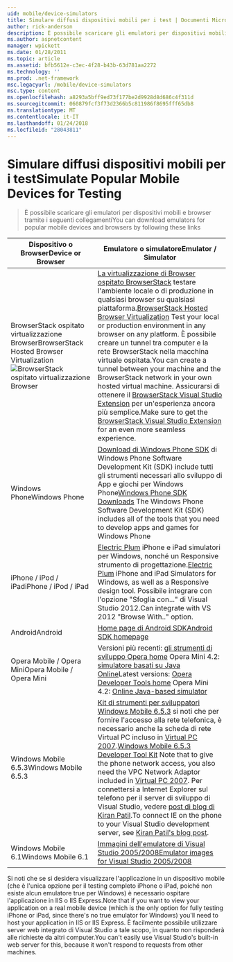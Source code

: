 ```yaml
---
uid: mobile/device-simulators
title: Simulare diffusi dispositivi mobili per i test | Documenti Microsoft
author: rick-anderson
description: È possibile scaricare gli emulatori per dispositivi mobili e browser tramite i seguenti collegamenti
ms.author: aspnetcontent
manager: wpickett
ms.date: 01/28/2011
ms.topic: article
ms.assetid: bfb5612e-c3ec-4f28-b43b-63d781aa2272
ms.technology: ''
ms.prod: .net-framework
msc.legacyurl: /mobile/device-simulators
msc.type: content
ms.openlocfilehash: a8293a5bff9ed73f177be2d9928d8d686c4f311d
ms.sourcegitcommit: 060879fcf3f73d2366b5c811986f8695fff65db8
ms.translationtype: MT
ms.contentlocale: it-IT
ms.lasthandoff: 01/24/2018
ms.locfileid: "28043811"
---
```

<a name="simulate-popular-mobile-devices-for-testing"></a><span data-ttu-id="1bbec-103">Simulare diffusi dispositivi mobili per i test</span><span class="sxs-lookup"><span data-stu-id="1bbec-103">Simulate Popular Mobile Devices for Testing</span></span>
====================
> <span data-ttu-id="1bbec-104">È possibile scaricare gli emulatori per dispositivi mobili e browser tramite i seguenti collegamenti</span><span class="sxs-lookup"><span data-stu-id="1bbec-104">You can download emulators for popular mobile devices and browsers by following these links</span></span>


| <span data-ttu-id="1bbec-105">Dispositivo o Browser</span><span class="sxs-lookup"><span data-stu-id="1bbec-105">Device or Browser</span></span> | <span data-ttu-id="1bbec-106">Emulatore o simulatore</span><span class="sxs-lookup"><span data-stu-id="1bbec-106">Emulator / Simulator</span></span> |
| --- | --- |
| <span data-ttu-id="1bbec-107">BrowserStack ospitato virtualizzazione Browser</span><span class="sxs-lookup"><span data-stu-id="1bbec-107">BrowserStack Hosted Browser Virtualization</span></span> ![BrowserStack ospitato virtualizzazione Browser](device-simulators/_static/image1.png) | <span data-ttu-id="1bbec-109">[La virtualizzazione di Browser ospitato BrowserStack](http://browserstack.com) testare l'ambiente locale o di produzione in qualsiasi browser su qualsiasi piattaforma.</span><span class="sxs-lookup"><span data-stu-id="1bbec-109">[BrowserStack Hosted Browser Virtualization](http://browserstack.com) Test your local or production environment in any browser on any platform.</span></span> <span data-ttu-id="1bbec-110">È possibile creare un tunnel tra computer e la rete BrowserStack nella macchina virtuale ospitata.</span><span class="sxs-lookup"><span data-stu-id="1bbec-110">You can create a tunnel between your machine and the BrowserStack network in your own hosted virtual machine.</span></span> <span data-ttu-id="1bbec-111">Assicurarsi di ottenere il [BrowserStack Visual Studio Extension](https://visualstudiogallery.msdn.microsoft.com/2dfa32b1-3c47-439d-b1c5-9e28be18b81c) per un'esperienza ancora più semplice.</span><span class="sxs-lookup"><span data-stu-id="1bbec-111">Make sure to get the [BrowserStack Visual Studio Extension](https://visualstudiogallery.msdn.microsoft.com/2dfa32b1-3c47-439d-b1c5-9e28be18b81c) for an even more seamless experience.</span></span> |
| <span data-ttu-id="1bbec-112">Windows Phone</span><span class="sxs-lookup"><span data-stu-id="1bbec-112">Windows Phone</span></span> | <span data-ttu-id="1bbec-113">[Download di Windows Phone SDK](https://dev.windowsphone.com/downloadsdk) di Windows Phone Software Development Kit (SDK) include tutti gli strumenti necessari allo sviluppo di App e giochi per Windows Phone</span><span class="sxs-lookup"><span data-stu-id="1bbec-113">[Windows Phone SDK Downloads](https://dev.windowsphone.com/downloadsdk) The Windows Phone Software Development Kit (SDK) includes all of the tools that you need to develop apps and games for Windows Phone</span></span> |
| <span data-ttu-id="1bbec-114">iPhone / iPod / iPad</span><span class="sxs-lookup"><span data-stu-id="1bbec-114">iPhone / iPod / iPad</span></span> | <span data-ttu-id="1bbec-115">[Electric Plum](http://www.electricplum.com/studio.aspx) iPhone e iPad simulatori per Windows, nonché un Responsive strumento di progettazione.</span><span class="sxs-lookup"><span data-stu-id="1bbec-115">[Electric Plum](http://www.electricplum.com/studio.aspx) iPhone and iPad Simulators for Windows, as well as a Responsive design tool.</span></span> <span data-ttu-id="1bbec-116">Possibile integrare con l'opzione "Sfoglia con..." di Visual Studio 2012.</span><span class="sxs-lookup"><span data-stu-id="1bbec-116">Can integrate with VS 2012 "Browse With.." option.</span></span> |
| <span data-ttu-id="1bbec-117">Android</span><span class="sxs-lookup"><span data-stu-id="1bbec-117">Android</span></span> | [<span data-ttu-id="1bbec-118">Home page di Android SDK</span><span class="sxs-lookup"><span data-stu-id="1bbec-118">Android SDK homepage</span></span>](https://developer.android.com/sdk) |
| <span data-ttu-id="1bbec-119">Opera Mobile / Opera Mini</span><span class="sxs-lookup"><span data-stu-id="1bbec-119">Opera Mobile / Opera Mini</span></span> | <span data-ttu-id="1bbec-120">Versioni più recenti: [gli strumenti di sviluppo Opera home](http://www.opera.com/developer/tools/) Opera Mini 4.2: [simulatore basati su Java Online](http://www.opera.com/mobile/demo/?ver=4)</span><span class="sxs-lookup"><span data-stu-id="1bbec-120">Latest versions: [Opera Developer Tools home](http://www.opera.com/developer/tools/) Opera Mini 4.2: [Online Java-based simulator](http://www.opera.com/mobile/demo/?ver=4)</span></span> |
| <span data-ttu-id="1bbec-121">Windows Mobile 6.5.3</span><span class="sxs-lookup"><span data-stu-id="1bbec-121">Windows Mobile 6.5.3</span></span> | <span data-ttu-id="1bbec-122">[Kit di strumenti per sviluppatori Windows Mobile 6.5.3](https://www.microsoft.com/downloads/en/details.aspx?FamilyID=c0213f68-2e01-4e5c-a8b2-35e081dcf1ca&amp;displaylang=en) si noti che per fornire l'accesso alla rete telefonica, è necessario anche la scheda di rete Virtual PC incluso in [Virtual PC 2007](https://www.microsoft.com/downloads/en/details.aspx?FamilyID=04d26402-3199-48a3-afa2-2dc0b40a73b6&amp;DisplayLang=en).</span><span class="sxs-lookup"><span data-stu-id="1bbec-122">[Windows Mobile 6.5.3 Developer Tool Kit](https://www.microsoft.com/downloads/en/details.aspx?FamilyID=c0213f68-2e01-4e5c-a8b2-35e081dcf1ca&amp;displaylang=en) Note that to give the phone network access, you also need the VPC Network Adaptor included in [Virtual PC 2007](https://www.microsoft.com/downloads/en/details.aspx?FamilyID=04d26402-3199-48a3-afa2-2dc0b40a73b6&amp;DisplayLang=en).</span></span> <span data-ttu-id="1bbec-123">Per connettersi a Internet Explorer sul telefono per il server di sviluppo di Visual Studio, vedere [post di blog di Kiran Patil](http://kiranpatils.wordpress.com/2009/11/19/access-internetlocal-website-from-your-windows-mobile-device-emulators/).</span><span class="sxs-lookup"><span data-stu-id="1bbec-123">To connect IE on the phone to your Visual Studio development server, see [Kiran Patil's blog post](http://kiranpatils.wordpress.com/2009/11/19/access-internetlocal-website-from-your-windows-mobile-device-emulators/).</span></span> |
| <span data-ttu-id="1bbec-124">Windows Mobile 6.1</span><span class="sxs-lookup"><span data-stu-id="1bbec-124">Windows Mobile 6.1</span></span> | [<span data-ttu-id="1bbec-125">Immagini dell'emulatore di Visual Studio 2005/2008</span><span class="sxs-lookup"><span data-stu-id="1bbec-125">Emulator images for Visual Studio 2005/2008</span></span>](https://www.microsoft.com/downloads/en/details.aspx?FamilyID=3d6f581e-c093-4b15-ab0c-a2ce5bffdb47) |

<span data-ttu-id="1bbec-126">Si noti che se si desidera visualizzare l'applicazione in un dispositivo mobile (che è l'unica opzione per il testing completo iPhone o iPad, poiché non esiste alcun emulatore true per Windows) è necessario ospitare l'applicazione in IIS o IIS Express.</span><span class="sxs-lookup"><span data-stu-id="1bbec-126">Note that if you want to view your application on a real mobile device (which is the only option for fully testing iPhone or iPad, since there's no true emulator for Windows) you'll need to host your application in IIS or IIS Express.</span></span> <span data-ttu-id="1bbec-127">È facilmente possibile utilizzare server web integrato di Visual Studio a tale scopo, in quanto non risponderà alle richieste da altri computer.</span><span class="sxs-lookup"><span data-stu-id="1bbec-127">You can't easily use Visual Studio's built-in web server for this, because it won't respond to requests from other machines.</span></span>
